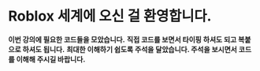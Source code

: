 # Roblox 세계에 오신 걸 환영합니다.

**이번 강의에 필요한 코드들을 모았습니다.**
**직접 코드를 보면서 타이핑 하셔도 되고 복붙으로 하셔도 됩니다.**
**최대한 이해하기 쉽도록 주석을 달았습니다. 주석을 보시면서 코드를 이해해 주시길 바랍니다.**
